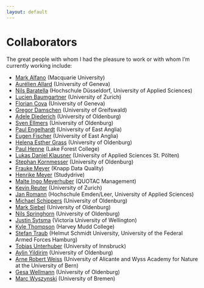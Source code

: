 ```yaml
---
layout: default
---
```


# Collaborators

The great people with whom I had the pleasure to work or with whom I’m currently working include:
+ [Mark Alfano](https://researchers.mq.edu.au/en/persons/mark-alfano) (Macquarie University)
+ [Aurélien Allard](https://aurelienallard.netlify.app/) (University of Geneva)
+ [Nils Baratella](https://soz-kult.hs-duesseldorf.de/personen/baratella) (Hochschule Düsseldorf, University of Applied Sciences)
+ [Lucien Baumgartner](https://www.dsi.uzh.ch/en/people/phd-students/phds_2021-2023/lbaumgartner.html) (University of Zurich)
+ [Florian Cova](https://www.unige.ch/cisa/center/members/cova-florian/) (University of Geneva)
+ [Gregor Damschen](https://philosophie.uni-greifswald.de/praktische-philosophie/dr-gregor-damschen/) (University of Greifswald)
+ [Adele Diederich](https://www.researchgate.net/profile/Adele-Diederich/) (University of Oldenburg)
+ [Sven Ellmers](https://uol.de/philosophie/dr-sven-ellmers) (University of Oldenburg)
+ [Paul Engelhardt](https://research-portal.uea.ac.uk/en/persons/paul-engelhardt) (University of East Anglia)
+ [Eugen Fischer](https://research-portal.uea.ac.uk/en/persons/eugen-fischer) (University of East Anglia)
+ [Helena Esther Grass](https://uol.de/philosophie/helena-grass) (University of Oldenburg)
+ [Paul Henne](https://www.lakeforest.edu/academics/faculty/phenne) (Lake Forest College)
+ [Lukas Daniel Klausner](https://www.fhstp.ac.at/de/uber-uns/mitarbeiter-innen-a-z/klausner-lukas) (University of Applied Sciences St. Pölten)
+ [Stephan Kornmesser](https://uol.de/stephan-kornmesser) (University of Oldenburg)
+ [Frauke Meyer](https://www.linkedin.com/in/frauke-meyer-ph-d-7a07b6154/) (Knapp Data Quality)
+ [Henrike Meyer](https://de.linkedin.com/in/henrike-meyer-347944264) (Studydrive)
+ [Malte Ingo Meyerhuber](https://www.quotac.de/das-team.html) (QUOTAC Management)
+ [Kevin Reuter](http://www.kevinreuter.com/) (University of Zurich)
+ [Jan Romann](https://github.com/JKRhb) (Hochschule Emden/Leer, University of Applied Sciences)
+ [Michael Schippers](https://uol.de/philosophie/ehemalige/dr-michael-schippers) (University of Oldenburg)
+ [Mark Siebel](https://uol.de/philosophie/prof-dr-mark-siebel) (University of Oldenburg)
+ [Nils Springhorn](https://uol.de/philosophie/ehemalige/nils-springhorn) (University of Oldenburg)
+ [Justin Sytsma](https://people.wgtn.ac.nz/justin.sytsma) (Victoria University of Wellington)
+ [Kyle Thompson](https://philpeople.org/profiles/kyle-thompson) (Harvey Mudd College)
+ [Stefan Traub](https://www.hsu-hh.de/be/) (Helmut Schmidt University, University of the Federal Armed Forces Hamburg)
+ [Tobias Unterhuber](https://www.uibk.ac.at/de/germanistik/institut/personen/tobias_unterhuber/) (University of Innsbruck)
+ [Aylin Yildirim](https://uol.de/philosophie/mitarbeiterinnen/aylin-yildirim) (University of Oldenburg)
+ [Arne Robert Weiss](https://cvnet.cpd.ua.es/curriculum-breve/en/weiss-arne-robert/549868) (University of Alicante and Wyss Academy for Nature at the University of Bern)
+ [Gesa Wellmann](https://uol.de/philosophie/mitarbeiterinnen/prof-dr-gesa-wellmann) (University of Oldenburg)
+ [Marc Wyszynski](https://www.uni-bremen.de/universitaet/campus/mitarbeiterinnenverzeichnis/person/187022/Wyszynski) (University of Bremen)
